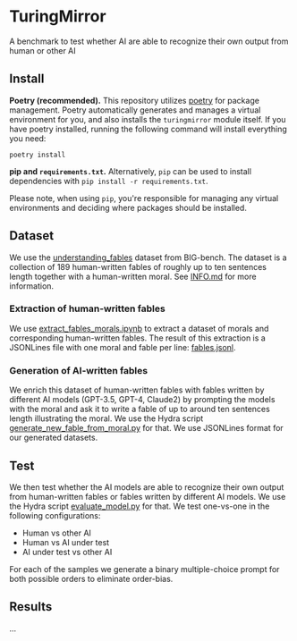 # TuringMirror
A benchmark to test whether AI are able to recognize their own output from human or other AI

## Install

**Poetry (recommended).** This repository utilizes [poetry](https://python-poetry.org/) for package management. Poetry automatically generates and manages a virtual environment for you, and also installs the `turingmirror` module itself. If you have poetry installed, running the following command will install everything you need:

```commandline
poetry install
```

**pip and `requirements.txt`.** Alternatively, `pip` can be used to install dependencies with `pip install -r requirements.txt`.

Please note, when using `pip`, you're responsible for managing any virtual environments and deciding where packages should be installed.

## Dataset
We use the [understanding_fables](https://github.com/google/BIG-bench/blob/main/bigbench/benchmark_tasks/understanding_fables/task.json) dataset from BIG-bench.
The dataset is a collection of 189 human-written fables of roughly up to ten sentences length together with a human-written moral.
See [INFO.md](data%2Fraw%2FINFO.md) for more information.

### Extraction of human-written fables
We use [extract_fables_morals.ipynb](scripts%2Fextract_fables_morals.ipynb) to extract a dataset of morals and corresponding human-written fables.
The result of this extraction is a JSONLines file with one moral and fable per line: [fables.jsonl](data%2Ffables%2Fmodel.name%3Dhuman%2Ffables.jsonl).

### Generation of AI-written fables
We enrich this dataset of human-written fables with fables written by different AI models (GPT-3.5, GPT-4, Claude2) by prompting the models with the moral and ask it to write a fable of up to around ten sentences length illustrating the moral.
We use the Hydra script [generate_new_fable_from_moral.py](scripts%2Fgenerate_new_fable_from_moral.py) for that.
We use JSONLines format for our generated datasets.

## Test
We then test whether the AI models are able to recognize their own output from human-written fables or fables written by different AI models.
We use the Hydra script [evaluate_model.py](scripts%2Fevaluate_model.py) for that.
We test one-vs-one in the following configurations:

- Human vs other AI
- Human vs AI under test
- AI under test vs other AI

For each of the samples we generate a binary multiple-choice prompt for both possible orders to eliminate order-bias.

## Results
...


